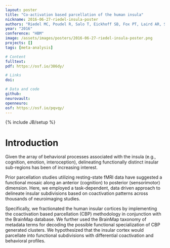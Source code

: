 ```yaml
---
layout: poster
title: "Co-activation based parcellation of the human insula"
nickname: 2016-06-27-riedel-insula-poster
authors: "Riedel MC, Poudel R, Salo T, Eickhoff SB, Fox PT, Laird AR, Sutherland MT"
year: "2016"
conference: "HBM"
image: /assets/images/posters/2016-06-27-riedel-insula-poster.png
projects: []
tags: [meta-analysis]

# Content
fulltext:
pdf: https://osf.io/386dy/

# Links
doi:

# Data and code
github: 
neurovault:
openneuro:
osf: https://osf.io/pqvqy/
---
```

{% include JB/setup %}

# Introduction

Given the array of behavioral processes associated with the insula (e.g., cognition, emotion, interoception), delineating functionally distinct insular sub-regions has been of increasing interest.

Prior parcellation studies utilizing resting-state fMRI data have suggested a functional mosaic along an anterior (cognition) to posterior (sensorimotor) dimension. Here, we employed a task-dependent, data driven approach to delineate insular subdivisions based on coactivation patterns across thousands of neuroimaging studies.

Specifically, we fractionated the human insular cortices by implementing the coactivation based parcellation (CBP) methodology in conjunction with the BrainMap database. We further used the BrainMap taxonomy of metadata terms for decoding the possible functional specialization of CBP generated clusters. We hypothesized that the insular cortex would parcellate into functional subdivisions with differential coactivation and behavioral profiles.
